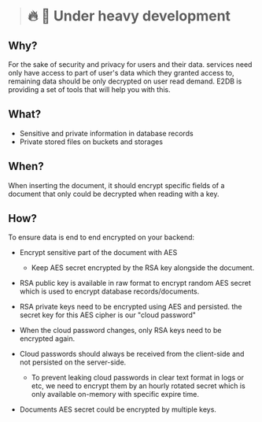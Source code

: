 > # :fire: :hammer: Under heavy development


## Why?

For the sake of security and privacy for users and their data. services need only have access to part of user's data which they granted access to, remaining data should be only decrypted on user read demand. E2DB is providing a set of tools that 
will help you with this.

## What?

- Sensitive and private information in database records
- Private stored files on buckets and storages

## When?

When inserting the document, it should encrypt specific fields of a document that only could be decrypted when reading with a key.

## How?

To ensure data is end to end encrypted on your backend:

- Encrypt sensitive part of the document with AES

  - Keep AES secret encrypted by the RSA key alongside the document.

- RSA public key is available in raw format to encrypt random AES secret which is used to encrypt database records/documents.
- RSA private keys need to be encrypted using AES and persisted. the
  secret key for this AES cipher is our "cloud password"

- When the cloud password changes, only RSA keys need to be encrypted again.

- Cloud passwords should always be received from the client-side and not persisted on the server-side.

  - To prevent leaking cloud passwords in clear text format in logs or etc, we need to encrypt them by an hourly rotated secret which is only available on-memory with specific expire time.

- Documents AES secret could be encrypted by multiple keys.
